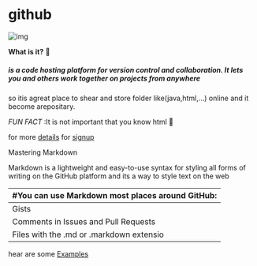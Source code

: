# github


![img](https://encrypted-tbn0.gstatic.com/images?q=tbn:ANd9GcRpp-qJG8DzZOM1fwiEL2GvFksCh1W7kvZ6-g&usqp=CAU)



**What is it?** :monocle_face:


 ##### is a code hosting platform for version control and collaboration. It lets you and others work together on projects from anywhere
 so itis agreat place to shear and store folder like(java,html,...) online and it become arepositary. 
  
  
 *FUN FACT* :It is not important that you know html :rofl:
 
 for more [details](https://www.youtube.com/watch?v=2MsN8gpT6jY&t=169s)
 for [signup]( https://github.com/)    
 
 
 
Mastering Markdown

Markdown is a lightweight and easy-to-use syntax for styling all forms of writing on the GitHub platform and its a way to style text on the web


#You can use Markdown most places around GitHub: |
------------------------------------------------ |
Gists |
Comments in Issues and Pull Requests|
Files with the .md or .markdown extensio | 

hear are some [Examples](https://guides.github.com/features/mastering-markdown/)
 



 
